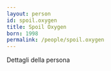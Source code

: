 ```yaml
---
layout: person
id: spoil.oxygen
title: Spoil Oxygen
born: 1998
permalink: /people/spoil.oxygen
---
```


Dettagli della persona 